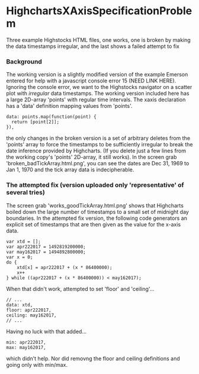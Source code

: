# HighchartsXAxisSpecificationProblem
Three example Highstocks HTML files, one works, one is broken by making the data timestamps irregular, and the last shows a failed attempt to fix

### Background
The working version is a slightly modified version of the example Emerson entered for help with a javascript console error 15 (NEED LINK HERE). Ignoring the console error, we want to the Highstocks navigator on a scatter plot with *irregular* data timestamps. The working version included here has a large 2D-array 'points' with regular time intervals. The xaxis declaration has a 'data' definition mapping values from 'points'.

    data: points.map(function(point) {
      return [point[2]];
    }),

the only changes in the broken version is a set of arbitrary deletes from the 'points' array to force the timestamps to be sufficiently irregular to break the date inference provided by Highcharts. (If you delete just a few lines from the working copy's 'points' 2D-array, it still works). In the screen grab 'broken_badTickArray.html.png', you can see the dates are Dec 31, 1969 to Jan 1, 1970 and the tick array data is indecipherable.

### The attempted fix (version uploaded only 'representative' of several tries)
The screen grab 'works_goodTickArray.html.png' shows that Highcharts boiled down the large number of timestamps to a small set of midnight day boundaries. In the attempted fix version, the following code generators an explicit set of timestamps that are then given as the value for the x-axis data.

	var xtd = [];
	var apr222017 = 1492819200000;
	var may162017 = 1494892800000;
	var x = 0;
	do {
		xtd[x] = apr222017 + (x * 86400000);
		x++
	} while ((apr222017 + (x * 86400000)) < may162017);
  
  When that didn't work, attempted to set 'floor' and 'ceiling'...
  
    // ...
    data: xtd,
    floor: apr222017,
    ceiling: may162017,
    // ...
    
  Having no luck with that added...
  
    min: apr222017,
    max: may162017,
  
  which didn't help. Nor did removng the floor and ceiling definitions and going only with min/max.
